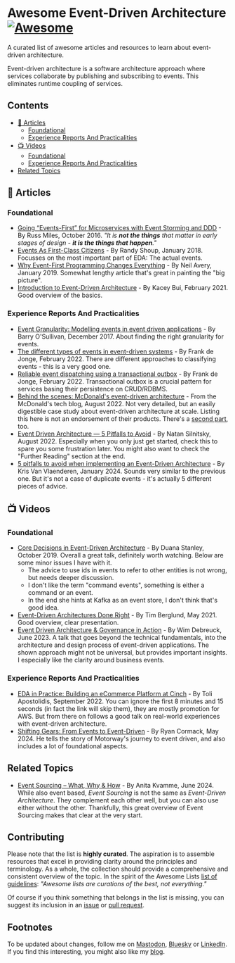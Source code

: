 <!-- omit in toc -->
# Awesome Event-Driven Architecture [![Awesome](https://awesome.re/badge.svg)](https://awesome.re)

A curated list of awesome articles and resources to learn about event-driven architecture.

Event-driven architecture is a software architecture approach where services collaborate by publishing and subscribing to events. This eliminates runtime coupling of services.


<!-- omit in toc -->
## Contents
  
- [📕 Articles](#-articles)
  - [Foundational](#foundational)
  - [Experience Reports And Practicalities](#experience-reports-and-practicalities)
- [📺 Videos](#-videos)
  - [Foundational](#foundational-1)
  - [Experience Reports And Practicalities](#experience-reports-and-practicalities-1)
- [Related Topics](#related-topics)
  
## 📕 Articles
### Foundational
- [Going “Events-First” for Microservices with Event Storming and DDD](https://medium.com/russmiles/going-events-first-for-microservices-with-event-storming-and-ddd-8614437486f0) - By Russ Miles, October 2016. _"It is **not the things** that matter in early stages of design - **it is the things that happen**."_
- [Events As First-Class Citizens](https://hackernoon.com/events-as-first-class-citizens-8633e8479493?gi=5ecff3301dfa) - By Randy Shoup, January 2018. Focusses on the most important part of EDA: The actual events.
- [Why Event-First Programming Changes Everything](https://www.confluent.io/blog/journey-to-event-driven-part-1-why-event-first-thinking-changes-everything/) - By Neil Avery, January 2019. Somewhat lengthy article that's great in painting the "big picture".
- [Introduction to Event-Driven Architecture](https://medium.com/microservicegeeks/introduction-to-event-driven-architecture-e94ef442d824) - By Kacey Bui, February 2021. Good overview of the basics.

### Experience Reports And Practicalities
- [Event Granularity: Modelling events in event driven applications](https://barryosull.com/blog/event-granularity-modelling-events-in-event-driven-applications/) - By Barry O'Sullivan, December 2017. About finding the right granularity for events.  
- [The different types of events in event-driven systems](https://blog.frankdejonge.nl/the-different-types-of-events-in-event-driven-systems/) - By Frank de Jonge, February 2022. There are different approaches to classifying events - this is a very good one.
- [Reliable event dispatching using a transactional outbox](https://blog.frankdejonge.nl/reliable-event-dispatching-using-a-transactional-outbox/) - By Frank de Jonge, February 2022. Transactional outbox is a crucial pattern for services basing their persistence on CRUD/RDBMS.
- [Behind the scenes: McDonald's event-driven architecture](https://medium.com/mcdonalds-technical-blog/behind-the-scenes-mcdonalds-event-driven-architecture-51a6542c0d86) - From the McDonald's tech blog, August 2022. Not very detailed, but an easily digestible case study about event-driven architecture at scale. Listing this here is not an endorsement of their products. There's a [second part](https://medium.com/mcdonalds-technical-blog/mcdonalds-event-driven-architecture-the-data-journey-and-how-it-works-4591d108821f), too.
- [Event Driven Architecture — 5 Pitfalls to Avoid](https://medium.com/wix-engineering/event-driven-architecture-5-pitfalls-to-avoid-b3ebf885bdb1) - By Natan Silnitsky, August 2022. Especially when you only just get started, check this to spare you some frustration later. You might also want to check the "Further Reading" section at the end. 
- [5 pitfalls to avoid when implementing an Event-Driven Architecture](https://medium.com/@kris_22373/5-pitfalls-to-avoid-when-implementing-an-event-driven-architecture-7fb04d7fa7ca) - By Kris Van Vlaenderen, January 2024. Sounds very similar to the previous one. But it's not a case of duplicate events - it's actually 5 different pieces of advice.

## 📺 Videos
### Foundational
- [Core Decisions in Event-Driven Architecture](https://www.youtube.com/watch?v=SKXS2h3MdPM&list=PLXstpDPZ7AtX78V_JYUJX7z8RjdcB9HQq) - By Duana Stanley, October 2019. Overall a great talk, definitely worth watching. Below are some minor issues I have with it.
    - The advice to use ids in events to refer to other entities is not wrong, but needs deeper discussion. 
    - I don't like the term "command events", something is either a command or an event.
    - In the end she hints at Kafka as an event store, I don't think that's good idea. 
- [Event-Driven Architectures Done Right](https://www.youtube.com/watch?v=A_mstzRGfIE&list=PLXstpDPZ7AtX78V_JYUJX7z8RjdcB9HQq) - By Tim Berglund, May 2021. Good overview, clear presentation.
- [Event Driven Architecture & Governance in Action](https://www.youtube.com/watch?v=9guR3CBTG44&list=PLXstpDPZ7AtX78V_JYUJX7z8RjdcB9HQq) - By Wim Debreuck, June 2023. A talk that goes beyond the technical fundamentals, into the architecture and design process of event-driven applications. The shown approach might not be universal, but provides important insights. I especially like the clarity around business events.

### Experience Reports And Practicalities
- [EDA in Practice: Building an eCommerce Platform at Cinch](https://www.youtube.com/watch?v=wM-dTroS0FA&t=493s&list=PLXstpDPZ7AtX78V_JYUJX7z8RjdcB9HQq) - By Toli Apostolidis, September 2022. You can ignore the first 8 minutes and 15 seconds (in fact the link will skip them), they are mostly promotion for AWS. But from there on follows a good talk on real-world experiences with event-driven architecture.
- [Shifting Gears: From Events to Event-Driven](https://www.youtube.com/watch?v=1dWJO31wpV8&list=PLXstpDPZ7AtX78V_JYUJX7z8RjdcB9HQq) - By Ryan Cormack, May 2024. He tells the story of Motorway's journey to event driven, and also includes a lot of foundational aspects. 

## Related Topics
- [Event Sourcing – What, Why & How](https://www.youtube.com/watch?v=1KlQVhVYiFU&list=PLXstpDPZ7AtX78V_JYUJX7z8RjdcB9HQq) - By Anita Kvamme, June 2024. While also event based, _Event Sourcing_ is not the same as _Event-Driven Architecture_. They complement each other well, but you can also use either without the other. Thankfully, this great overview of Event Sourcing makes that clear at the very start.


<!-- omit in toc -->
## Contributing

Please note that the list is **highly curated**. The aspiration is to assemble resources that excel in providing clarity around the principles and terminology. As a whole, the collection should provide a comprehensive and consistent overview of the topic. In the spirit of the Awesome Lists [list of guidelines](https://github.com/sindresorhus/awesome/blob/main/pull_request_template.md): _"Awesome lists are curations of the best, not everything."_


Of course if you think something that belongs in the list is missing, you can suggest its inclusion in an [issue](https://github.com/reactivesystems-eu/awesome-event-driven-architecture/issues) or [pull request](https://docs.github.com/en/pull-requests/collaborating-with-pull-requests/proposing-changes-to-your-work-with-pull-requests/creating-a-pull-request).



<!-- omit in toc -->
## Footnotes

To be updated about changes, follow me on [Mastodon](https://mastodon.social/@lutzhuehnken), [Bluesky](https://bsky.app/profile/huehnken.de) or [LinkedIn](https://de.linkedin.com/in/lutzh). If you find this interesting, you might also like my [blog](https://www.reactivesystems.eu/).



